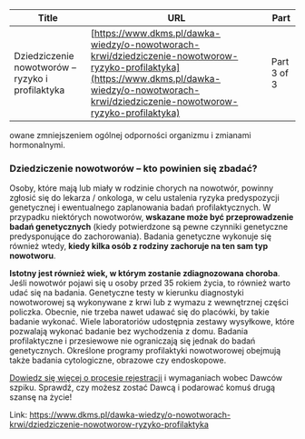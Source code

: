 | **Title**       | **URL**           | **Part**              |
|-----------------|-------------------|-----------------------|
| Dziedziczenie nowotworów – ryzyko i profilaktyka         | [https://www.dkms.pl/dawka-wiedzy/o-nowotworach-krwi/dziedziczenie-nowotworow-ryzyko-profilaktyka](https://www.dkms.pl/dawka-wiedzy/o-nowotworach-krwi/dziedziczenie-nowotworow-ryzyko-profilaktyka)    | Part 3 of 3          |

owane zmniejszeniem ogólnej odporności organizmu i zmianami hormonalnymi.


### Dziedziczenie nowotworów – kto powinien się zbadać?


Osoby, które mają lub miały w rodzinie chorych na nowotwór, powinny zgłosić się do lekarza / onkologa, w celu ustalenia ryzyka predyspozycji genetycznej i ewentualnego zaplanowania badań profilaktycznych. W przypadku niektórych nowotworów, **wskazane może być przeprowadzenie badań genetycznych** (kiedy potwierdzone są pewne czynniki genetyczne predysponujące do zachorowania). Badania genetyczne wykonuje się również wtedy, **kiedy kilka osób z rodziny zachoruje na ten sam typ nowotworu**. 


**Istotny jest również wiek, w którym zostanie zdiagnozowana choroba**. Jeśli nowotwór pojawi się u osoby przed 35 rokiem życia, to również warto udać się na badania. Genetyczne testy w kierunku diagnostyki nowotworowej są wykonywane z krwi lub z wymazu z wewnętrznej części policzka. Obecnie, nie trzeba nawet udawać się do placówki, by takie badanie wykonać. Wiele laboratoriów udostępnia zestawy wysyłkowe, które pozwalają wykonać badanie bez wychodzenia z domu. Badania profilaktyczne i przesiewowe nie ograniczają się jednak do badań genetycznych. Określone programy profilaktyki nowotworowej obejmują także badania cytologiczne, obrazowe czy endoskopowe.


[Dowiedz się więcej o procesie rejestracji](https://www.dkms.pl/dawka-wiedzy/o-rejestracji) i wymaganiach wobec Dawców szpiku. Sprawdź, czy możesz zostać Dawcą i podarować komuś drugą szansę na życie!



Link: https://www.dkms.pl/dawka-wiedzy/o-nowotworach-krwi/dziedziczenie-nowotworow-ryzyko-profilaktyka
